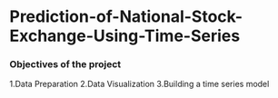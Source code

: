 # Prediction-of-National-Stock-Exchange-Using-Time-Series

### Objectives of the project
1.Data Preparation
2.Data Visualization
3.Building a time series model
